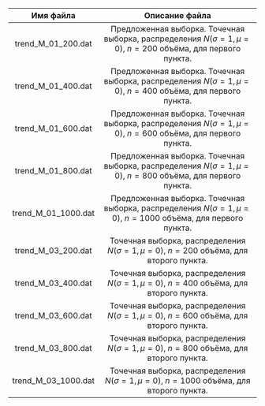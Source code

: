 |    __Имя файла__    |                                                __Описание файла__                                                |
| :-----------------: | :--------------------------------------------------------------------------------------------------------------: |
| trend_M_01_200.dat  | Предложенная выборка. Точечная выборка, распределения $N(\sigma=1, \mu=0)$, $n=200$ объёма, для первого пункта.  |
| trend_M_01_400.dat  | Предложенная выборка. Точечная выборка, распределения $N(\sigma=1, \mu=0)$, $n=400$ объёма, для первого пункта.  |
| trend_M_01_600.dat  | Предложенная выборка. Точечная выборка, распределения $N(\sigma=1, \mu=0)$, $n=600$ объёма, для первого пункта.  |
| trend_M_01_800.dat  | Предложенная выборка. Точечная выборка, распределения $N(\sigma=1, \mu=0)$, $n=800$ объёма, для первого пункта.  |
| trend_M_01_1000.dat | Предложенная выборка. Точечная выборка, распределения $N(\sigma=1, \mu=0)$, $n=1000$ объёма, для первого пункта. |
| trend_M_03_200.dat  |            Точечная выборка, распределения $N(\sigma=1, \mu=0)$, $n=200$ объёма, для второго пункта.             |
| trend_M_03_400.dat  |            Точечная выборка, распределения $N(\sigma=1, \mu=0)$, $n=400$ объёма, для второго пункта.             |
| trend_M_03_600.dat  |            Точечная выборка, распределения $N(\sigma=1, \mu=0)$, $n=600$ объёма, для второго пункта.             |
| trend_M_03_800.dat  |            Точечная выборка, распределения $N(\sigma=1, \mu=0)$, $n=800$ объёма, для второго пункта.             |
| trend_M_03_1000.dat |            Точечная выборка, распределения $N(\sigma=1, \mu=0)$, $n=1000$ объёма, для второго пункта.            |
